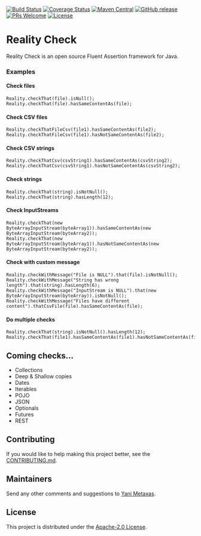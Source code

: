 [![Build Status](https://travis-ci.org/imetaxas/realitycheck.svg?branch=master)](https://travis-ci.org/imetaxas/realitycheck)
[![Coverage Status](https://coveralls.io/repos/github/imetaxas/realitycheck/badge.svg?branch=master&service=github)](https://coveralls.io/github/imetaxas/realitycheck?branch=master)
[![Maven Central](https://maven-badges.herokuapp.com/maven-central/com.yanimetaxas/realitycheck/badge.svg)](https://maven-badges.herokuapp.com/maven-central/com.yanimetaxas/realitycheck/)
[![GitHub release](http://github-release-version.herokuapp.com/github/imetaxas/realitycheck/release.svg)](https://github.com/imetaxas/realitycheck/releases/latest)
[![PRs Welcome](https://img.shields.io/badge/PRs-welcome-brightgreen.svg?style=flat-square)](http://makeapullrequest.com)
[![License](https://img.shields.io/badge/License-Apache%202.0-blue.svg)](https://opensource.org/licenses/Apache-2.0)

# Reality Check
Reality Check is an open source Fluent Assertion framework for Java.

### Examples

#### Check files
  ```
  Reality.checkThat(file).isNull();
  Reality.checkThat(file).hasSameContentAs(file);
  ```
#### Check CSV files
  ```
  Reality.checkThatFileCsv(file1).hasSameContentAs(file2);
  Reality.checkThatFileCsv(file1).hasNotSameContentAs(file2);
  ```
#### Check CSV strings
  ```
  Reality.checkThatCsv(csvString1).hasSameContentAs(csvString2);
  Reality.checkThatCsv(csvString1).hasNotSameContentAs(csvString2);
  ```
#### Check strings
  ```
  Reality.checkThat(string).isNotNull();
  Reality.checkThat(string).hasLength(12);
  ```
#### Check InputStreams
  ```
  Reality.checkThat(new ByteArrayInputStream(byteArray1)).hasSameContentAs(new ByteArrayInputStream(byteArray2));
  Reality.checkThat(new ByteArrayInputStream(byteArray1)).hasNotSameContentAs(new ByteArrayInputStream(byteArray2));
  ```
#### Check with custom message
  ```
  Reality.checkWithMessage("File is NULL").that(file).isNotNull();
  Reality.checkWithMessage("String has wrong length").that(string).hasLength(6);
  Reality.checkWithMessage("InputStream is NULL").that(new ByteArrayInputStream(byteArray)).isNotNull();
  Reality.checkWithMessage("Files have different content").thatCsvFile(file).hasSameContentAs(file);
  ```
#### Do multiple checks
  ```
  Reality.checkThat(string).isNotNull().hasLength(12);
  Reality.checkThat(file1).hasSameContentAs(file1).hasNotSameContentAs(file2);
  ```
Coming checks...
-------
  *  Collections
  *  Deep & Shallow copies
  *  Dates
  *  Iterables
  *  POJO
  *  JSON
  *  Optionals
  *  Futures
  *  REST


## Contributing
If you would like to help making this project better, see the [CONTRIBUTING.md](CONTRIBUTING.md).  

## Maintainers
Send any other comments and suggestions to [Yani Metaxas](https://github.com/imetaxas).

## License
This project is distributed under the [Apache-2.0 License](LICENSE).
